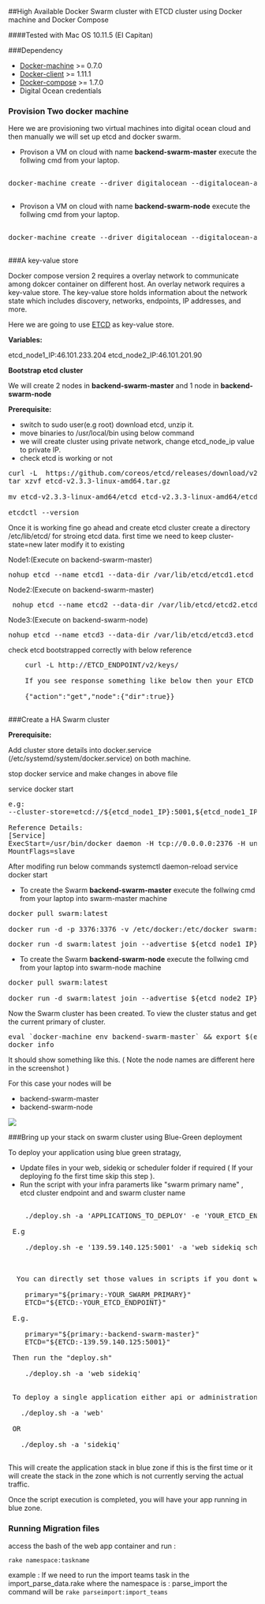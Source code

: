##High Available Docker Swarm cluster with ETCD  cluster using Docker machine and Docker Compose 

  ####Tested with Mac OS 10.11.5 (EI Capitan)

###Dependency

 * [Docker-machine](https://docs.docker.com/engine/installation/mac/) >= 0.7.0
 * [Docker-client](https://docs.docker.com/engine/installation/mac/)  >= 1.11.1
 * [Docker-compose](https://docs.docker.com/compose/install/)         >= 1.7.0
 * Digital Ocean credentials 

### Provision Two docker machine 

Here we are provisioning two virtual machines into digital ocean cloud and then manually we will set up etcd and docker swarm.

* Provison a VM on cloud with name **backend-swarm-master** execute the follwing cmd from your laptop.

<pre>

docker-machine create --driver digitalocean --digitalocean-access-token=&lt;Your_Token&gt; --digitalocean-region fra1 --digitalocean-size 1gb  --digitalocean-private-networking --digitalocean-userdata userdata.sh backend-swarm-master

</pre>

* Provison a VM on cloud with name **backend-swarm-node** execute the follwing cmd from your laptop.

<pre>

docker-machine create --driver digitalocean --digitalocean-access-token=&lt;Your_Token&gt; --digitalocean-region fra1 --digitalocean-size 1gb  --digitalocean-private-networking --digitalocean-userdata userdata.sh backend-swarm-node

</pre>


###A  key-value store 

Docker compose version 2  requires a overlay network to communicate among dokcer container on different host.
An overlay network requires a key-value store. The key-value store holds information about the network state which includes discovery, networks, endpoints, IP addresses, and more.

Here we are going to use [ETCD](https://github.com/coreos/etcd/) as key-value store.

**Variables:**

etcd_node1_IP:46.101.233.204
etcd_node2_IP:46.101.201.90

**Bootstrap etcd cluster**

We will create 2 nodes in **backend-swarm-master** and 1 node in **backend-swarm-node**

**Prerequisite:**

* switch to sudo user(e.g root) download etcd, unzip it.
* move binaries to /usr/local/bin using below command
* we will create cluster using private network, change etcd_node_ip value to private IP.
* check etcd is working or not

<pre>
curl -L  https://github.com/coreos/etcd/releases/download/v2.3.3/etcd-v2.3.3-linux-amd64.tar.gz -o etcd-v2.3.3-linux-amd64.tar.gz
tar xzvf etcd-v2.3.3-linux-amd64.tar.gz

mv etcd-v2.3.3-linux-amd64/etcd etcd-v2.3.3-linux-amd64/etcdctl  /usr/local/bin/

etcdctl --version
</pre>

Once it is working fine go ahead and create etcd cluster
create a directory /etc/lib/etcd/ for stroing etcd data. first time we need to keep cluster-state=new later modify it to existing

Node1:(Execute on backend-swarm-master)
<pre>
nohup etcd --name etcd1 --data-dir /var/lib/etcd/etcd1.etcd --listen-client-urls http://0.0.0.0:5001 --advertise-client-urls http://${etcd_node1_IP}:5001 --listen-peer-urls http://0.0.0.0:8001 --initial-advertise-peer-urls http://${etcd_node1_IP}:8001 --initial-cluster-token etcd-cluster-1  --initial-cluster etcd1=http://${etcd_node1_IP}:8001,etcd2=http://${etcd_node1_IP}:8002,etcd3=http://${etcd_node2_IP}:8001 --initial-cluster-state=existing >>  /dev/null 2>&1 & 
</pre>

Node2:(Execute on backend-swarm-master)
<pre>
 nohup etcd --name etcd2 --data-dir /var/lib/etcd/etcd2.etcd --listen-client-urls http://0.0.0.0:5002 --advertise-client-urls http://${etcd_node1_IP}:5002 --listen-peer-urls http://0.0.0.0:8002 --initial-advertise-peer-urls http://${etcd_node1_IP}:8002 --initial-cluster-token etcd-cluster-1  --initial-cluster etcd1=http://${etcd_node1_IP}:8001,etcd2=http://${etcd_node1_IP}:8002,etcd3=http://${etcd_node2_IP}:8001 --initial-cluster-state=existing >>  /dev/null 2>&1 &
</pre>

Node3:(Execute on backend-swarm-node)
<pre>
nohup etcd --name etcd3 --data-dir /var/lib/etcd/etcd3.etcd --listen-client-urls http://0.0.0.0:5001 --advertise-client-urls http://${etcd_node2_IP}:5001 --listen-peer-urls http://0.0.0.0:8001 --initial-advertise-peer-urls http://${etcd_node2_IP}:8001 --initial-cluster-token etcd-cluster-1  --initial-cluster etcd1=http://${etcd_node1_IP}:8001,etcd2=http://${etcd_node1_IP}:8002,etcd3=http://${etcd_node2_IP}:8001 --initial-cluster-state=existing >>  /dev/null 2>&1 &
</pre>

check etcd bootstrapped correctly with below reference

<pre>
	curl -L http://ETCD_ENDPOINT/v2/keys/ 

	If you see response something like below then your ETCD cluster is correctly bootstrapped.

	{"action":"get","node":{"dir":true}}

</pre>

###Create a HA Swarm cluster

**Prerequisite:**

Add cluster store details into docker.service (/etc/systemd/system/docker.service) on both machine.

stop docker service and make changes in above file

service docker start

<pre>
e.g:
--cluster-store=etcd://${etcd_node1_IP}:5001,${etcd_node1_IP}:5002,${etcd_node2_IP}:5001 --cluster-advertise=eth0:2376

Reference Details:
[Service]
ExecStart=/usr/bin/docker daemon -H tcp://0.0.0.0:2376 -H unix:///var/run/docker.sock --storage-driver aufs --tlsverify --tlscacert /etc/docker/ca.pem --tlscert /etc/docker/server.pem --tlskey /etc/docker/server-key.pem --label provider=digitalocean --cluster-store=etcd://46.101.233.204:5001,46.101.233.204:5002,46.101.201.90:5001 --cluster-advertise=eth0:2376
MountFlags=slave
</pre>

After modifing run below commands
systemctl daemon-reload
service docker start

* To create the Swarm **backend-swarm-master** execute the follwing cmd from your laptop into swarm-master machine

<pre>
docker pull swarm:latest

docker run -d -p 3376:3376 -v /etc/docker:/etc/docker swarm:latest  manage --tlsverify --tlscacert=/etc/docker/ca.pem --tlscert=/etc/docker/server.pem --tlskey=/etc/docker/server-key.pem --tlskey=/etc/docker/server-key.pem -H tcp://0.0.0.0:3376 --strategy spread --advertise ${etcd_node1_IP}:3376 "etcd://${etcd_node1_IP}:5001,${etcd_node1_IP}:5002,${etcd_node2_IP}:5001"
</pre>

<pre>
docker run -d swarm:latest join --advertise ${etcd_node1_IP}:2376 "etcd://${etcd_node1_IP}:5001,${etcd_node1_IP}:5002,${etcd_node2_IP}:5001"
</pre>

* To create the Swarm **backend-swarm-node** execute the follwing cmd from your laptop into swarm-node machine

<pre>
docker pull swarm:latest

docker run -d swarm:latest join --advertise ${etcd_node2_IP}:2376 "etcd://${etcd_node1_IP}:5001,${etcd_node1_IP}:5002,${etcd_node2_IP}:5001"
</pre>

  Now the Swarm cluster has been created. To view the cluster status and get the current primary of cluster.

<pre>
eval `docker-machine env backend-swarm-master` && export $(env | grep 'DOCKER_HOST' | sed "s/\(.*\):\(.*\)/\1:3376/g")
docker info 
</pre>

It should show something like this. ( Note the node names are different here in the screenshot )

For this case your nodes will be 

  * backend-swarm-master
  * backend-swarm-node 

<img src="images/swarm-info.png" />


###Bring up your stack on swarm cluster using Blue-Green deployment

To deploy your application using blue green stratagy, 

 * Update files in your web, sidekiq or scheduler folder if required ( If your deploying fo the first time skip this step ).
 * Run the script with your infra paramerts like "swarm primary name" , etcd cluster endpoint and and swarm cluster name 

<pre> 
 	./deploy.sh -a 'APPLICATIONS_TO_DEPLOY' -e 'YOUR_ETCD_ENDPOINT' -p 'YOUR_SWARM_PRIMARY' 

 E.g 

 	./deploy.sh -e '139.59.140.125:5001' -a 'web sidekiq scheduler'  -p 'backend-swarm-master'

  

  You can directly set those values in scripts if you dont want to pass it throught command line.

	primary="${primary:-YOUR_SWARM_PRIMARY}"
	ETCD="${ETCD:-YOUR_ETCD_ENDPOINT}"

 E.g.

	primary="${primary:-backend-swarm-master}"
	ETCD="${ETCD:-139.59.140.125:5001}"

 Then run the "deploy.sh"

	./deploy.sh -a 'web sidekiq'
	

 To deploy a single application either api or administration afterwards, just run the 

   ./deploy.sh -a 'web'

 OR 

   ./deploy.sh -a 'sidekiq'

</pre>

This will create the application stack in blue zone if this is the first time or it will create the stack in the zone which is not currently serving the actual traffic.

Once the script execution is completed, you will have your app running in blue zone.





	











### Running Migration files

access the bash of the web app container and run :
```
rake namespace:taskname
```
example :
  If we need to run the import teams task in the import_parse_data.rake where the namespace is : parse_import
  the command will be ``` rake parseimport:import_teams ```
